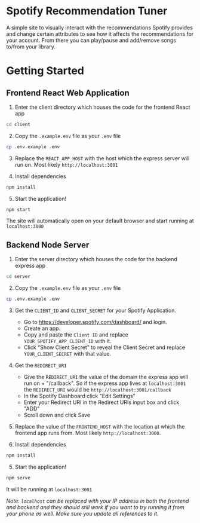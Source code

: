 # Spotify Recommendation Tuner

A simple site to visually interact with the recommendations Spotify provides and
change certain attributes to see how it affects the recommendations for your
account. From there you can play/pause and add/remove songs to/from your
library.

# Getting Started

## Frontend React Web Application

1. Enter the client directory which houses the code for the frontend React app

```sh
cd client
```

2. Copy the `.example.env` file as your `.env` file

```sh
cp .env.example .env
```

3. Replace the `REACT_APP_HOST` with the host which the express server will run
   on. Most likely `http://localhost:3001`

4. Install dependencies

```sh
npm install
```

5. Start the application!

```sh
npm start
```

The site will automatically open on your default browser and start running at `localhost:3000`

## Backend Node Server

1. Enter the server directory which houses the code for the backend express app

```sh
cd server
```

2. Copy the `.example.env` file as your `.env` file

```sh
cp .env.example .env
```

3. Get the `CLIENT_ID` and `CLIENT_SECRET` for your Spotify Application.

   - Go to https://developer.spotify.com/dashboard/ and login.
   - Create an app.
   - Copy and paste the `Client ID` and replace `YOUR_SPOTIFY_APP_CLIENT_ID` with it.
   - Click "Show Client Secret" to reveal the Client Secret and replace `YOUR_CLIENT_SECRET` with that value.

4. Get the `REDIRECT_URI`

    - Give the `REDIRECT_URI` the value of the domain the express app will run on + "/callback". So if the express app lives at `localhost:3001` the `REDIRECT_URI` would be `http://localhost:3001/callback`
    - In the Spotify Dashboard click "Edit Settings"
    - Enter your Redirect URI in the Redirect URIs input box and click "ADD"
    - Scroll down and click Save

5. Replace the value of the `FRONTEND_HOST` with the location at which the frontend app runs from. Most likely `http://localhost:3000`.

6. Install dependencies

```sh
npm install
```

5. Start the application!

```sh
npm serve
```

It will be running at `localhost:3001`

_Note: `localhost` can be replaced with your IP address in both the frontend and backend and they should still work if you want to try running it from your phone as well. Make sure you update all references to it._
